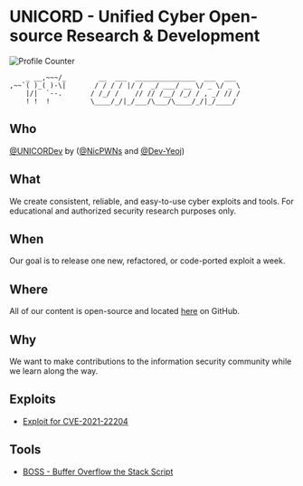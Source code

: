 # UNICORD - Unified Cyber Open-source Research & Development
![Profile Counter](https://komarev.com/ghpvc/?username=UNICORDev&color=blue)

        _ __,~~~/_        __  ___  _______________  ___  ___      
    ,~~`( )_( )-\|       / / / / |/ /  _/ ___/ __ \/ _ \/ _ \
        |/|  `--.       / /_/ /    // // /__/ /_/ / , _/ // /
        ! !  !          \____/_/|_/___/\___/\____/_/|_/____/ 

## Who
[@UNICORDev](https://unicord.dev) by ([@NicPWNs](https://github.com/NicPWNs) and [@Dev-Yeoj](https://github.com/Dev-Yeoj))

## What
We create consistent, reliable, and easy-to-use cyber exploits and tools. For educational and authorized security research purposes only.

## When
Our goal is to release one new, refactored, or code-ported exploit a week.

## Where
All of our content is open-source and located [here](https://unicord.dev) on GitHub.

## Why
We want to make contributions to the information security community while we learn along the way.

## Exploits
- [Exploit for CVE-2021-22204](https://github.com/UNICORDev/exploit-CVE-2021-22204)

## Tools
- [BOSS - Buffer Overflow the Stack Script](https://github.com/UNICORDev/BOSS)
